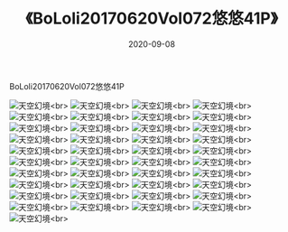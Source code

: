 ﻿---
layout: post
title: 《BoLoli20170620Vol072悠悠41P》
date: 2020-09-08
img: http://photo.orgx.cf/性感/2020/BoLoli20170620Vol072悠悠41P/000.jpg
tags: [美女,性感,泳衣]
---

BoLoli20170620Vol072悠悠41P



![天空幻境](http://photo.orgx.cf/性感/2020/BoLoli20170620Vol072悠悠41P/001.jpg''天空幻境'')<br>
![天空幻境](http://photo.orgx.cf/性感/2020/BoLoli20170620Vol072悠悠41P/002.jpg''天空幻境'')<br>
![天空幻境](http://photo.orgx.cf/性感/2020/BoLoli20170620Vol072悠悠41P/003.jpg''天空幻境'')<br>
![天空幻境](http://photo.orgx.cf/性感/2020/BoLoli20170620Vol072悠悠41P/004.jpg''天空幻境'')<br>
![天空幻境](http://photo.orgx.cf/性感/2020/BoLoli20170620Vol072悠悠41P/005.jpg''天空幻境'')<br>
![天空幻境](http://photo.orgx.cf/性感/2020/BoLoli20170620Vol072悠悠41P/006.jpg''天空幻境'')<br>
![天空幻境](http://photo.orgx.cf/性感/2020/BoLoli20170620Vol072悠悠41P/007.jpg''天空幻境'')<br>
![天空幻境](http://photo.orgx.cf/性感/2020/BoLoli20170620Vol072悠悠41P/008.jpg''天空幻境'')<br>
![天空幻境](http://photo.orgx.cf/性感/2020/BoLoli20170620Vol072悠悠41P/009.jpg''天空幻境'')<br>
![天空幻境](http://photo.orgx.cf/性感/2020/BoLoli20170620Vol072悠悠41P/010.jpg''天空幻境'')<br>
![天空幻境](http://photo.orgx.cf/性感/2020/BoLoli20170620Vol072悠悠41P/011.jpg''天空幻境'')<br>
![天空幻境](http://photo.orgx.cf/性感/2020/BoLoli20170620Vol072悠悠41P/012.jpg''天空幻境'')<br>
![天空幻境](http://photo.orgx.cf/性感/2020/BoLoli20170620Vol072悠悠41P/013.jpg''天空幻境'')<br>
![天空幻境](http://photo.orgx.cf/性感/2020/BoLoli20170620Vol072悠悠41P/014.jpg''天空幻境'')<br>
![天空幻境](http://photo.orgx.cf/性感/2020/BoLoli20170620Vol072悠悠41P/015.jpg''天空幻境'')<br>
![天空幻境](http://photo.orgx.cf/性感/2020/BoLoli20170620Vol072悠悠41P/016.jpg''天空幻境'')<br>
![天空幻境](http://photo.orgx.cf/性感/2020/BoLoli20170620Vol072悠悠41P/017.jpg''天空幻境'')<br>
![天空幻境](http://photo.orgx.cf/性感/2020/BoLoli20170620Vol072悠悠41P/018.jpg''天空幻境'')<br>
![天空幻境](http://photo.orgx.cf/性感/2020/BoLoli20170620Vol072悠悠41P/019.jpg''天空幻境'')<br>
![天空幻境](http://photo.orgx.cf/性感/2020/BoLoli20170620Vol072悠悠41P/020.jpg''天空幻境'')<br>
![天空幻境](http://photo.orgx.cf/性感/2020/BoLoli20170620Vol072悠悠41P/021.jpg''天空幻境'')<br>
![天空幻境](http://photo.orgx.cf/性感/2020/BoLoli20170620Vol072悠悠41P/022.jpg''天空幻境'')<br>
![天空幻境](http://photo.orgx.cf/性感/2020/BoLoli20170620Vol072悠悠41P/023.jpg''天空幻境'')<br>
![天空幻境](http://photo.orgx.cf/性感/2020/BoLoli20170620Vol072悠悠41P/024.jpg''天空幻境'')<br>
![天空幻境](http://photo.orgx.cf/性感/2020/BoLoli20170620Vol072悠悠41P/025.jpg''天空幻境'')<br>
![天空幻境](http://photo.orgx.cf/性感/2020/BoLoli20170620Vol072悠悠41P/026.jpg''天空幻境'')<br>
![天空幻境](http://photo.orgx.cf/性感/2020/BoLoli20170620Vol072悠悠41P/027.jpg''天空幻境'')<br>
![天空幻境](http://photo.orgx.cf/性感/2020/BoLoli20170620Vol072悠悠41P/028.jpg''天空幻境'')<br>
![天空幻境](http://photo.orgx.cf/性感/2020/BoLoli20170620Vol072悠悠41P/029.jpg''天空幻境'')<br>
![天空幻境](http://photo.orgx.cf/性感/2020/BoLoli20170620Vol072悠悠41P/030.jpg''天空幻境'')<br>
![天空幻境](http://photo.orgx.cf/性感/2020/BoLoli20170620Vol072悠悠41P/031.jpg''天空幻境'')<br>
![天空幻境](http://photo.orgx.cf/性感/2020/BoLoli20170620Vol072悠悠41P/032.jpg''天空幻境'')<br>
![天空幻境](http://photo.orgx.cf/性感/2020/BoLoli20170620Vol072悠悠41P/033.jpg''天空幻境'')<br>
![天空幻境](http://photo.orgx.cf/性感/2020/BoLoli20170620Vol072悠悠41P/034.jpg''天空幻境'')<br>
![天空幻境](http://photo.orgx.cf/性感/2020/BoLoli20170620Vol072悠悠41P/035.jpg''天空幻境'')<br>
![天空幻境](http://photo.orgx.cf/性感/2020/BoLoli20170620Vol072悠悠41P/036.jpg''天空幻境'')<br>
![天空幻境](http://photo.orgx.cf/性感/2020/BoLoli20170620Vol072悠悠41P/037.jpg''天空幻境'')<br>
![天空幻境](http://photo.orgx.cf/性感/2020/BoLoli20170620Vol072悠悠41P/038.jpg''天空幻境'')<br>
![天空幻境](http://photo.orgx.cf/性感/2020/BoLoli20170620Vol072悠悠41P/039.jpg''天空幻境'')<br>
![天空幻境](http://photo.orgx.cf/性感/2020/BoLoli20170620Vol072悠悠41P/040.jpg''天空幻境'')<br>
![天空幻境](http://photo.orgx.cf/性感/2020/BoLoli20170620Vol072悠悠41P/041.jpg''天空幻境'')<br>